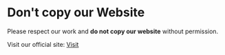 # Don't copy our Website

Please respect our work and **do not copy our website** without permission.

Visit our official site: [Visit](https://hypernextos.github.io)
